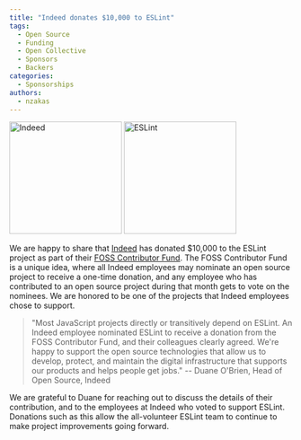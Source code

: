 ```yaml
---
title: "Indeed donates $10,000 to ESLint"
tags:
  - Open Source
  - Funding
  - Open Collective
  - Sponsors
  - Backers
categories:
  - Sponsorships
authors: 
  - nzakas
---
```


<p class="text-center">
    <a href="https://indeed.com/" title="Indeed" rel="noopener nofollow" target="_blank"><img class="lazyload" width="200" data-src="/assets/img/logos/indeed.svg" alt="Indeed" src="/assets/img/logos/indeed.svg"></a>
    <a href="https://eslint.org/" title="ESLint" target="_blank"><img class="lazyload" width="200" data-src="/assets/img/logo.svg" alt="ESLint" src="/assets/img/logo.svg"></a>
</p>

We are happy to share that [Indeed](https://indeed.com) has donated $10,000 to the ESLint project as part of their [FOSS Contributor Fund](https://engineering.indeedblog.com/blog/2019/07/foss-fund-six-months-in/). The FOSS Contributor Fund is a unique idea, where all Indeed employees may nominate an open source project to receive a one-time donation, and any employee who has contributed to an open source project during that month gets to vote on the nominees. We are honored to be one of the projects that Indeed employees chose to support.

> "Most JavaScript projects directly or transitively depend on ESLint. An Indeed employee nominated ESLint to receive a donation from the FOSS Contributor Fund, and their colleagues clearly agreed. We're happy to support the open source technologies that allow us to develop, protect, and maintain the digital infrastructure that supports our products and helps people get jobs." -- Duane O'Brien, Head of Open Source, Indeed

We are grateful to Duane for reaching out to discuss the details of their contribution, and to the employees at Indeed who voted to support ESLint. Donations such as this allow the all-volunteer ESLint team to continue to make project improvements going forward.
